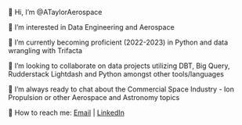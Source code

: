 👋 Hi, I’m @ATaylorAerospace

👀 I’m interested in Data Engineering and Aerospace

🌱 I’m currently becoming proficient (2022-2023) in Python and data wrangling with Trifacta

💞️ I’m looking to collaborate on data projects utilizing DBT, Big Query, Rudderstack Lightdash and Python amongst other tools/languages

🚀 I’m always ready to chat about the Commercial Space Industry - Ion Propulsion or other Aerospace and Astronomy topics

📨 How to reach me: <a href = "mailto: ameedtaylor@gmail.com">Email</a> |  <a href = "https://www.linkedin.com/in/ameedtaylor">LinkedIn</a>
